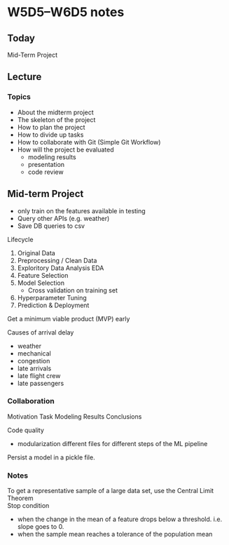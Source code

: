 # W5D5–W6D5 notes

## Today

Mid-Term Project

## Lecture

### Topics

- About the midterm project
- The skeleton of the project
- How to plan the project
- How to divide up tasks
- How to collaborate with Git (Simple Git Workflow)
- How will the project be evaluated
  - modeling results
  - presentation
  - code review

## Mid-term Project

- only train on the features available in testing
- Query other APIs (e.g. weather)
- Save DB queries to csv

Lifecycle

1. Original Data
2. Preprocessing / Clean Data
3. Exploritory Data Analysis EDA
4. Feature Selection
5. Model Selection
    - Cross validation on training set
6. Hyperparameter Tuning
7. Prediction & Deployment

Get a minimum viable product (MVP) early

Causes of arrival delay

- weather
- mechanical
- congestion
- late arrivals
- late flight crew
- late passengers

### Collaboration

Motivation
Task
Modeling
Results
Conclusions

Code quality

- modularization different files for different steps of the ML pipeline

Persist a model in a pickle file.

### Notes

To get a representative sample of a large data set, use the Central Limit Theorem  
Stop condition

- when the change in the mean of a feature drops below a threshold. i.e. slope goes to 0.
- when the sample mean reaches a tolerance of the population mean
